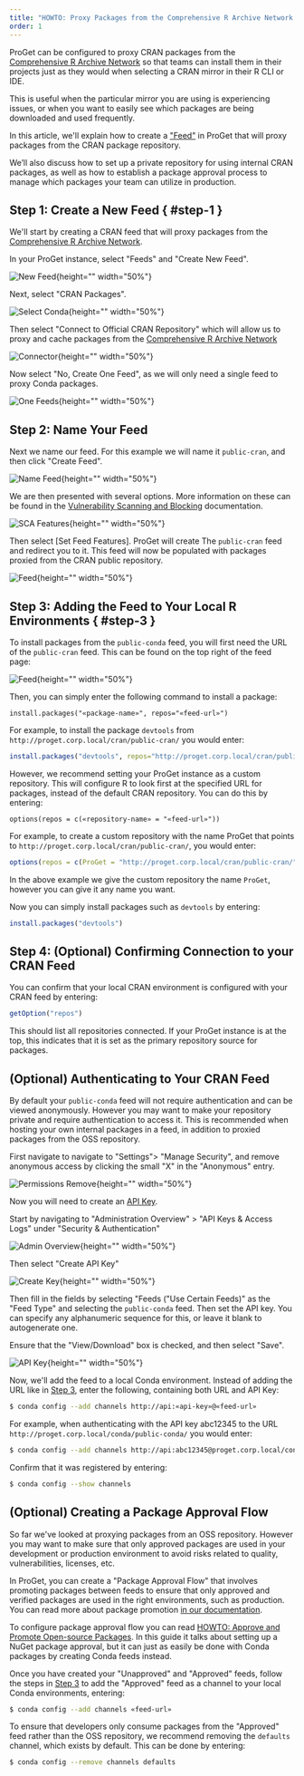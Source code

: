```yaml
---
title: "HOWTO: Proxy Packages from the Comprehensive R Archive Network (CRAN)"
order: 1
---
```


ProGet can be configured to proxy CRAN packages from the [Comprehensive R Archive Network](https://cran.r-project.org/web/packages/available_packages_by_name.html) so that teams can install them in their projects just as they would when selecting a CRAN mirror in their R CLI or IDE. 

This is useful when the particular mirror you are using is experiencing issues, or when you want to easily see which packages are being downloaded and used frequently.

In this article, we'll explain how to create a ["Feed"](/docs/proget/feeds/feed-overview) in ProGet that will proxy packages from the CRAN package repository. 

We’ll also discuss how to set up a private repository for using internal CRAN packages, as well as how to establish a package approval process to manage which packages your team can utilize in production.

## Step 1: Create a New Feed { #step-1 }

We'll start by creating a CRAN feed that will proxy packages from the [Comprehensive R Archive Network](https://cran.r-project.org/web/packages/available_packages_by_name.html).

In your ProGet instance, select "Feeds" and "Create New Feed".

![New Feed](){height="" width="50%"}

Next, select "CRAN Packages".

![Select Conda](){height="" width="50%"}

Then select "Connect to Official CRAN Repository" which will allow us to proxy and cache packages from the [Comprehensive R Archive Network](https://cran.r-project.org/web/packages/available_packages_by_name.html)

![Connector](){height="" width="50%"}

Now select "No, Create One Feed", as we will only need a single feed to proxy Conda packages.

![One Feeds](){height="" width="50%"}

## Step 2: Name Your Feed

Next we name our feed. For this example we will name it `public-cran`, and then click "Create Feed".

![Name Feed](){height="" width="50%"}

We are then presented with several options. More information on these can be found in the [Vulnerability Scanning and Blocking](/docs/proget/sca/vulnerabilities) documentation.

![SCA Features](){height="" width="50%"}

Then select [Set Feed Features]. ProGet will create The `public-cran` feed and redirect you to it. This feed will now be populated with packages proxied from the CRAN public repository.

![Feed](){height="" width="50%"}

## Step 3: Adding the Feed to Your Local R Environments { #step-3 }

To install packages from the `public-conda` feed, you will first need the URL of the `public-cran` feed. This can be found on the top right of the feed page:

![Feed](){height="" width="50%"}

Then, you can simply enter the following command to install a package:

```
install.packages("«package-name»", repos="«feed-url»")
```

For example, to install the package `devtools` from `http://proget.corp.local/cran/public-cran/` you would enter:

```r
install.packages("devtools", repos="http://proget.corp.local/cran/public-cran/")
```

However, we recommend setting your ProGet instance as a custom repository. This will configure R to look first at the specified URL for packages, instead of the default CRAN repository. You can do this by entering:

```
options(repos = c(«repository-name» = "«feed-url»"))
```

For example, to create a custom repository with the name ProGet that points to `http://proget.corp.local/cran/public-cran/`, you would enter: 

```r
options(repos = c(ProGet = "http://proget.corp.local/cran/public-cran/"))
```

In the above example we give the custom repository the name `ProGet`, however you can give it any name you want.

Now you can simply install packages such as `devtools` by entering:

```r
install.packages("devtools")
```

## Step 4: (Optional) Confirming Connection to your CRAN Feed

You can confirm that your local CRAN environment is configured with your CRAN feed by entering:

```r
getOption("repos")
```

This should list all repositories connected. If your ProGet instance is at the top, this indicates that it is set as the primary repository source for packages.

## (Optional) Authenticating to Your CRAN Feed

By default your `public-conda` feed will not require authentication and can be viewed anonymously. However you may want to make your repository private and require authentication to access it. This is recommended when hosting your own internal packages in a feed, in addition to proxied packages from the OSS repository. 

First navigate to navigate to "Settings"> "Manage Security", and remove anonymous access by clicking the small "X" in the "Anonymous" entry. 

![Permissions Remove](/resources/docs/proget-conda-permissions-remove.png){height="" width="50%"}

Now you will need to create an [API Key](/docs/proget/reference-api/proget-apikeys). 

Start by navigating to "Administration Overview" > "API Keys & Access Logs" under "Security & Authentication"

![Admin Overview](/resources/docs/proget-admin-apikeys.png){height="" width="50%"}

Then select "Create API Key"

![Create Key](/resources/docs/proget-apikey-new.png){height="" width="50%"}

Then fill in the fields by selecting "Feeds ("Use Certain Feeds)" as the "Feed Type" and selecting the `public-conda` feed. Then set the API key. You can specify any alphanumeric sequence for this, or leave it blank to autogenerate one.

Ensure that the "View/Download" box is checked, and then select "Save".

![API Key](/resources/docs/proget-conda-apikey-3.png){height="" width="50%"}

Now, we'll add the feed to a local Conda environment. Instead of adding the URL like in [Step 3](#step-3), enter the following, containing both URL and API Key:

```bash
$ conda config --add channels http://api:«api-key»@«feed-url»
```

For example, when authenticating with the API key abc12345 to the URL `http://proget.corp.local/conda/public-conda/` you would enter:

```bash
$ conda config --add channels http://api:abc12345@proget.corp.local/conda/public-conda/
```

Confirm that it was registered by entering:

```bash
$ conda config --show channels
```

## (Optional) Creating a Package Approval Flow

So far we've looked at proxying packages from an OSS repository. However you may want to make sure that only approved packages are used in your development or production environment to avoid risks related to quality, vulnerabilities, licenses, etc.

In ProGet, you can create a "Package Approval Flow" that involves promoting packages between feeds to ensure that only approved and verified packages are used in the right environments, such as production. You can read more about package promotion [in our documentation](/docs/proget/packages/package-promotion).

To configure package approval flow you can read [HOWTO: Approve and Promote Open-source Packages](/docs/proget/packages/package-promotion/proget-howto-promote-packages). In this guide it talks about setting up a NuGet package approval, but it can just as easily be done with Conda packages by creating Conda feeds instead. 

Once you have created your "Unapproved" and "Approved" feeds, follow the steps in [Step 3](#step-3) to add the "Approved" feed as a channel to your local Conda environments, entering:

```bash
$ conda config --add channels «feed-url»
```

To ensure that developers only consume packages from the "Approved" feed rather than the OSS repository, we recommend removing the `defaults` channel, which exists by default. This can be done by entering:

```bash
$ conda config --remove channels defaults
```